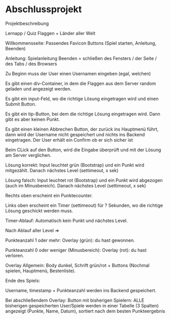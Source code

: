 # Abschlussprojekt

Projektbeschreibung

Lernapp / Quiz
Flaggen + Länder aller Welt

Willkommensseite:
Passendes Favicon
Buttons (Spiel starten, Anleitung, Beenden)

Anleitung: Spielanleitung
Beenden = schließen des Fensters / der Seite / des Tabs / des Browsers

Zu Beginn muss der User einen Usernamen eingeben (egal, welchen)

Es gibt einen div-Container, in dem die Flaggen aus dem Server random geladen und angezeigt werden.

Es gibt ein input-Feld, wo die richtige Lösung eingetragen wird und einen Submit Button.

Es gibt ein tip-Button, bei dem die richtige Lösung eingetragen wird. Dann gibt es aber keinen Punkt.

Es gibt einen kleinen Abbrechen Button, der zurück ins Hauptmenü führt, dann wird der Username nicht gespeichert und nichts ins Backend eingetragen.
Der User erhält ein Confirm ob er sich sicher ist

Beim CLick auf den Button, wird die Eingabe überprüft und mit der Lösung am Server verglichen.

Lösung korrekt: Input leuchtet grün (Bootstrap) und ein Punkt wird mitgezählt.
Danach nächstes Level (settimeout, x sek)

Lösung falsch: Input leuchtet rot (Bootstrap) und ein Punkt wird abgezogen (auch im Minusbereich).
Danach nächstes Level (settimeout, x sek)

Rechts oben erscheint ein Punktecounter.

Links oben erscheint ein Timer (settimeout) für ? Sekunden, wo die richtige Lösung geschickt werden muss.

Timer-Ablauf: Automatisch kein Punkt und nächstes Level.



Nach Ablauf aller Level =>

Punkteanzahl 1 oder mehr: Overlay (grün): du hast gewonnen.

Punkteanzahl 0 oder weniger (Minusbereich): Overlay (rot): du hast verloren.

Overlay Allgemein: Body dunkel, Schrift grün/rot + Buttons (Nochmal spielen, Hauptmenü, Bestenliste).



Ende des Spiels:

Username, timestamp + Punkteanzahl werden ins Backend gespeichert.

Bei abschließendem Overlay: Button mit bisherigen Spielern:
    ALLE bisherigen gespeicherten User/Spiele werden in einer Tabelle (3 Spalten) angezeigt
    (Punkte, Name, Datum), 
    sortiert nach dem besten Punkteergebnis
